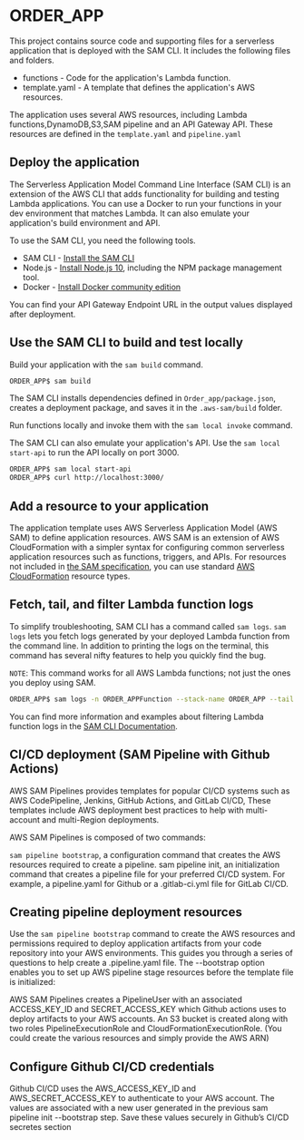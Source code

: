 # ORDER_APP

This project contains source code and supporting files for a serverless application that is deployed with the SAM CLI. It includes the following files and folders.

- functions - Code for the application's Lambda function.
- template.yaml - A template that defines the application's AWS resources.

The application uses several AWS resources, including Lambda functions,DynamoDB,S3,SAM pipeline and an API Gateway API. These resources are defined in the `template.yaml` and `pipeline.yaml`

## Deploy the  application

The Serverless Application Model Command Line Interface (SAM CLI) is an extension of the AWS CLI that adds functionality for building and testing Lambda applications. You can use a Docker to run your functions in your dev environment that matches Lambda. It can also emulate your application's build environment and API.

To use the SAM CLI, you need the following tools.

* SAM CLI - [Install the SAM CLI](https://docs.aws.amazon.com/serverless-application-model/latest/developerguide/serverless-sam-cli-install.html)
* Node.js - [Install Node.js 10](https://nodejs.org/en/), including the NPM package management tool.
* Docker - [Install Docker community edition](https://hub.docker.com/search/?type=edition&offering=community)

You can find your API Gateway Endpoint URL in the output values displayed after deployment.

## Use the SAM CLI to build and test locally

Build your application with the `sam build` command.

```bash
ORDER_APP$ sam build
```

The SAM CLI installs dependencies defined in `Order_app/package.json`, creates a deployment package, and saves it in the `.aws-sam/build` folder.

Run functions locally and invoke them with the `sam local invoke` command.

The SAM CLI can also emulate your application's API. Use the `sam local start-api` to run the API locally on port 3000.

```bash
ORDER_APP$ sam local start-api
ORDER_APP$ curl http://localhost:3000/
```

## Add a resource to your application

The application template uses AWS Serverless Application Model (AWS SAM) to define application resources. AWS SAM is an extension of AWS CloudFormation with a simpler syntax for configuring common serverless application resources such as functions, triggers, and APIs. For resources not included in [the SAM specification](https://github.com/awslabs/serverless-application-model/blob/master/versions/2016-10-31.md), you can use standard [AWS CloudFormation](https://docs.aws.amazon.com/AWSCloudFormation/latest/UserGuide/aws-template-resource-type-ref.html) resource types.

## Fetch, tail, and filter Lambda function logs

To simplify troubleshooting, SAM CLI has a command called `sam logs`. `sam logs` lets you fetch logs generated by your deployed Lambda function from the command line. In addition to printing the logs on the terminal, this command has several nifty features to help you quickly find the bug.

`NOTE`: This command works for all AWS Lambda functions; not just the ones you deploy using SAM.

```bash
ORDER_APP$ sam logs -n ORDER_APPFunction --stack-name ORDER_APP --tail
```

You can find more information and examples about filtering Lambda function logs in the [SAM CLI Documentation](https://docs.aws.amazon.com/serverless-application-model/latest/developerguide/serverless-sam-cli-logging.html).


## CI/CD deployment (SAM Pipeline with Github Actions)

AWS SAM Pipelines provides templates for popular CI/CD systems such as AWS CodePipeline, Jenkins, GitHub Actions, and GitLab CI/CD, These templates include AWS deployment best practices to help with multi-account and multi-Region deployments.

AWS SAM Pipelines is composed of two commands:

`sam pipeline bootstrap`, a configuration command that creates the AWS resources required to create a pipeline.
sam pipeline init, an initialization command that creates a pipeline file for your preferred CI/CD system. For example, a pipeline.yaml for Github or a .gitlab-ci.yml file for GitLab CI/CD.

## Creating pipeline deployment resources

Use the  `sam pipeline bootstrap` command to create the AWS resources and permissions required to deploy application artifacts from your code repository into your AWS environments.
This guides you through a series of questions to help create a .pipeline.yaml file. The --bootstrap option enables you to set up AWS pipeline stage resources before the template file is initialized:

AWS SAM Pipelines creates a PipelineUser with an associated ACCESS_KEY_ID and SECRET_ACCESS_KEY which Github actions uses to deploy artifacts to your AWS accounts. An S3 bucket is created along with two roles PipelineExecutionRole and CloudFormationExecutionRole. (You could create the various resources and simply provide the AWS ARN)

## Configure Github CI/CD credentials

Github CI/CD uses the AWS_ACCESS_KEY_ID and AWS_SECRET_ACCESS_KEY to authenticate to your AWS account. The values are associated with a new user generated in the previous sam pipeline init --bootstrap step. Save these values securely in Github’s CI/CD secretes section
